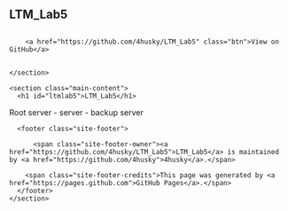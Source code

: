 <html lang="en-us">
  <head>
    <meta charset="UTF-8">
    <title></title>
    <meta name="viewport" content="width=device-width, initial-scale=1">
    <meta name="theme-color" content="#157878">
    <link href='https://fonts.googleapis.com/css?family=Open+Sans:400,700' rel='stylesheet' type='text/css'>
    <link rel="stylesheet" href="/LTM_Lab5/assets/css/style.css?v=ae024c902a1d3701e0c4544c8a8bdfa98392d6b0">
  </head>
  <body>
    <section class="page-header">
      <h1 class="project-name">LTM_Lab5</h1>
      <h2 class="project-tagline"></h2>
      
        <a href="https://github.com/4husky/LTM_Lab5" class="btn">View on GitHub</a>
      
      
    </section>

    <section class="main-content">
      <h1 id="ltmlab5">LTM_Lab5</h1>
<p>Root server - server - backup server</p>


      <footer class="site-footer">
        
          <span class="site-footer-owner"><a href="https://github.com/4husky/LTM_Lab5">LTM_Lab5</a> is maintained by <a href="https://github.com/4husky">4husky</a>.</span>
        
        <span class="site-footer-credits">This page was generated by <a href="https://pages.github.com">GitHub Pages</a>.</span>
      </footer>
    </section>

    
  </body>
</html>
